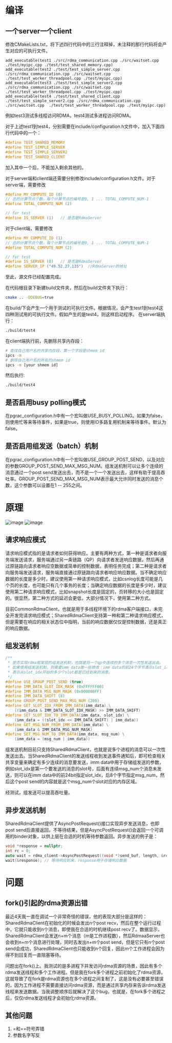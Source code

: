 
# 编译
## 一个server一个client
修改CMakeLists.txt，将下述四行代码中的三行注释掉，未注释的那行代码将会产生对应的可执行文件。
```
add_executable(test1 ./src/rdma_communication.cpp ./src/waitset.cpp ./test/myipc.cpp ./test/test_shared_memory.cpp)
add_executable(test2 ./test/test_simple_server.cpp ./src/rdma_communication.cpp ./src/waitset.cpp  ./test/test_worker_threadpool.cpp ./test/myipc.cpp) 
add_executable(test3 ./test/test_simple_server2.cpp ./src/rdma_communication.cpp ./src/waitset.cpp  ./test/test_worker_threadpool.cpp ./test/myipc.cpp) 
add_executable(test4 ./test/test_shared_client.cpp ./test/test_simple_server2.cpp ./src/rdma_communication.cpp ./src/waitset.cpp  ./test/test_worker_threadpool.cpp ./test/myipc.cpp)
```
例如test3测试多线程访问RDMA，test4测试多进程访问RDMA。

对于上述test1到test4，分别需要在include/configuration.h文件中，加入下面四行代码中的一个：
```cpp
#define TEST_SHARED_MEMORY
#define TEST_SIMPLE_SERVER
#define TEST_SIMPLE_SERVER2
#define TEST_SHARED_CLIENT
```
加入其中一个后，不能加入剩余其他的。

对于server端和client端还需要分别修改include/configuration.h文件。对于server端，需要修改
```cpp
#define MY_COMPUTE_ID (0)
// 总的计算节点个数，每个计算节点的编号是0, 1 ... TOTAL_COMPUTE_NUM-1
#define TOTAL_COMPUTE_NUM (2)

// for test
#define IS_SERVER (1)   // 是否是RdmaServer
```
对于client端，需要修改
```cpp
#define MY_COMPUTE_ID (1)
// 总的计算节点个数，每个计算节点的编号是0, 1 ... TOTAL_COMPUTE_NUM-1
#define TOTAL_COMPUTE_NUM (2)

// for test
#define IS_SERVER (0)   // 是否是RdmaServer
#define SERVER_IP ("49.52.27.135")  //RdmaServer的地址
```

至此，源文件已经配置完成。

在代码根目录下新建build文件夹，然后在build文件夹下执行：
```bash
cmake .. -DDEBUG=true
```
在build/下会产生一个用于测试的可执行文件。根据情况，会产生test1到test4这四种测试用的可执行文件。假如产生的是test4，则这样启动程序。
在server端执行：
```bash
./build/test4
```
在client端执行前，先删除共享内存段：
```bash
# 查找自己用户名的共享内存段，第一个字段是shmem id
ipcs -m
# 删除自己用户名的所有的shmem id
ipcs -m [your shmem id]
```
然后执行:
```bash
./build/test4
```

## 是否启用busy polling模式
在pgrac_configuration.h中有一个宏叫做USE_BUSY_POLLING。如果为false，则使用忙等来等待事件，如果是true，则使用IO多路复用机制来等待事件。默认为false。

## 是否启用组发送（batch）机制
在pgrac_configuration.h中有一个宏叫做USE_GROUP_POST_SEND，以及对应的参数GROUP_POST_SEND_MAX_MSG_NUM。组发送机制可以让多个连续的消息通过一个post send发送出去，而不是一个一个发送出去，这样有助于提高吞吐率。GROUP_POST_SEND_MAX_MSG_NUM表示最大允许同时发送的消息个数，这个参数可以设置在1 -- 255之间。

# 原理
![image](assets/rdma1.png)
![image](assets/rdma2.png)
## 请求响应模式
请求响应模式指的是请求者如何获得响应。主要有两种方式，第一种是请求者向服务端发送请求，服务端通过另一条链路（QP）向请求者发送响应数据，然后再通过原链路向请求者响应空数据或简单的控制数据，表明任务完成；第二种是请求者向服务端发送请求，服务端直接通过原链路向请求者响应响应数据。当不确定响应数据的长度是多少时，建议使用第一种请求响应模式，比如csnlog长度可能是几个页的长度，也可能只有几个事务的长度；当确定响应数据的长度是多少时，建议使用第二种请求响应模式，比如snapshot长度是固定的，页转移的大小也是固定的。很显然，第二种方式的延迟会更低，大部分情况下，使用第二种方式。

目前CommonRdmaClient，也就是用于多线程环境下的rdma客户端接口，未完全开发完请求响应模式；SharedRdmaClient支持第一种和第二种请求响应模式，但是需要在响应的相关状态位中指明，当前的响应数据仅仅是控制数据，还是真正的响应数据。

## 组发送机制
```cpp
/** 
 * 是否实现rdma框架层的组发送机制，也就是将一个qp中连续的多个消息一次性发送出去。
 * 如果使用组发送机制，则需要imm data做一些修改：imm data的前24个字节表示slot_idx，后8个字节
 * 表示从slot_idx开始的多少个slot都是已经到来的消息。
 */
#define USE_GROUP_POST_SEND (true)
#define IMM_DATA_SLOT_IDX_MASK (0xFFFFFF00)
#define IMM_DATA_MSG_NUM_MASK (0x000000FF)
#define IMM_DATA_SHIFT (8)
#define GROUP_POST_SEND_MAX_MSG_NUM (200)
#define GET_SLOT_IDX_FROM_IMM_DATA(imm_data) \
    ((imm_data & IMM_DATA_SLOT_IDX_MASK) >> IMM_DATA_SHIFT)
#define SET_SLOT_IDX_TO_IMM_DATA(imm_data, slot_idx) \
    (imm_data = ((slot_idx << IMM_DATA_SHIFT) | imm_data))
#define GET_MSG_NUM_FROM_IMM_DATA(imm_data) \
    (imm_data & IMM_DATA_MSG_NUM_MASK)
#define SET_MSG_NUM_TO_IMM_DATA(imm_data, msg_num) \
    (imm_data = (msg_num | imm_data))

```
组发送机制目前只支持SharedRdmaClient，也就是说多个进程的消息可以一次性发送出去。当SharedRdmaClient的发送线程收到发送事件通知后，即可检查相关共享变量来确定有多少连续的消息要发送，imm data中用于存储组发送的参数，例如slot_idx是第一个要发送的消息的slot号，后面有连续msg_num个消息未发送，则可以在imm data中的前24bit指定slot_idx，后8个字节指定msg_num，然后这个post send的内容就是这个msg_num个slot对应的内存区域。

经测试，组发送可以提高吞吐量。

## 异步发送机制
SharedRdmaClient提供了AsyncPostRequest()接口实现异步发送消息，也即post send后直接返回，不等待结果，但是AsyncPostRequest()会返回一个可调用的binder对象，以供上层在合适的时机等待参数返回。异步发送的例子是：
```cpp
void *response = nullptr;
int rc = 0;
auto wait = rdma_client->AsyncPostRequest((void *)send_buf, length, &rc); 
wait(&response); // 等待响应到来，response用于存储响应数据
```


# 问题
## fork()引起的rdma资源出错
最近4天我一直在调试一个非常奇怪的错误，他的表现大部分是这样的：SharedRdmaClient在初始化的时候会发出n个post recv，然后在整个运行过程中，它就只能收到n个消息，即使我在合适的时机继续post recv了。数据显示，SharedRdmaClient会发送n+m个消息（m是工作进程数），然后RdmaaServer也会收到n+m个消息进行处理，同时去发出n+m个post send，但是它只有n个post send会成功，SharedRdmaClient也只能收到n个回复，因此m个工作进程会因为得不到回复而一直阻塞等待。
    
问题出在fork()上。我测试的是多进程下并发访问rdma资源的场景，因此有多个rdma发送线程和多个工作进程。但是我在fork多个进程之前初始化了rdma资源，这就导致了在fork是rdma资源也在多个进程之间复制了，这是没有必要甚至错误的，因为工作进程不需要直接访问rdma资源，而是通过共享内存来告诉rdma发送线程来发送数据。当我调整顺序后就解决了这个bug，也就是，在fork多个进程之后，仅仅rdma发送线程才会初始化rdma资源。

## 其他问题
1. =和==符号弄错
2. 参数名字写反